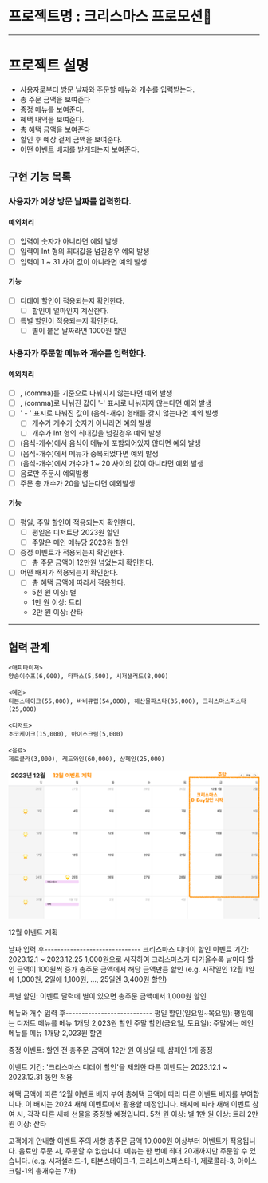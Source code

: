 # 프로젝트명 :  크리스마스 프로모션🎉

---

# 프로젝트 설명

- 사용자로부터 방문 날짜와 주문할 메뉴와 개수를 입력받는다.
- 총 주문 금액을 보여준다
- 증정 메뉴를 보여준다.
- 혜택 내역을 보여준다.
- 총 혜택 금액을 보여준다
- 할인 후 예상 결제 금액을 보여준다.
- 어떤 이벤트 배지를 받게되는지 보여준다.

## 구현 기능 목록

### 사용자가 예상 방문 날짜를 입력한다.

#### 예외처리

- [ ] 입력이 숫자가 아니라면 예외 발생
- [ ] 입력이 Int 형의 최대값을 넘길경우 예외 발생
- [ ] 입력이 1 ~ 31 사이 값이 아니라면 예외 발생

#### 기능

- [ ] 디데이 할인이 적용되는지 확인한다.
    - [ ] 할인이 얼마인지 계산한다.
- [ ] 특별 할인이 적용되는지 확인한다.
    - [ ] 별이 붙은 날짜라면 1000원 할인

### 사용자가 주문할 메뉴와 개수를 입력한다.

#### 예외처리

- [ ] , (comma)를 기준으로 나눠지지 않는다면 예외 발생
- [ ] , (comma)로 나눠진 값이 '-' 표시로 나눠지지 않는다면 예외 발생
- [ ] ' - ' 표시로 나눠진 값이 (음식-개수) 형태를 갖지 않는다면 예외 발생
    - [ ] 개수가 개수가 숫자가 아니라면 예외 발생
    - [ ] 개수가 Int 형의 최대값을 넘길경우 예외 발생
- [ ] (음식-개수)에서 음식이 메뉴에 포함되어있지 않다면 예외 발생
- [ ] (음식-개수)에서 메뉴가 중복되었다면 예외 발생
- [ ] (음식-개수)에서 개수가 1 ~ 20 사이의 값이 아니라면 예외 발생
- [ ] 음료만 주문시 예외발생
- [ ] 주문 총 개수가 20을 넘는다면 예외발생

#### 기능

- [ ] 평일, 주말 할인이 적용되는지 확인한다.
    - [ ] 평일은 디저트당 2023원 할인
    - [ ] 주말은 메인 메뉴당 2023원 할인
- [ ] 증정 이벤트가 적용되는지 확인한다.
    - [ ] 총 주문 금액이 12만원 넘었는지 확인한다.
- [ ] 어떤 배지가 적용되는지 확인한다.
    - [ ] 총 혜택 금액에 따라서 적용한다.
    - 5천 원 이상: 별
    - 1만 원 이상: 트리
    - 2만 원 이상: 산타

---

## 협력 관계

```
<애피타이저>
양송이수프(6,000), 타파스(5,500), 시저샐러드(8,000)

<메인>
티본스테이크(55,000), 바비큐립(54,000), 해산물파스타(35,000), 크리스마스파스타(25,000)

<디저트>
초코케이크(15,000), 아이스크림(5,000)

<음료>
제로콜라(3,000), 레드와인(60,000), 샴페인(25,000)
```

![](image.png)

12월 이벤트 계획

날짜 입력 후------------------------------
크리스마스 디데이 할인
이벤트 기간: 2023.12.1 ~ 2023.12.25
1,000원으로 시작하여 크리스마스가 다가올수록 날마다 할인 금액이 100원씩 증가
총주문 금액에서 해당 금액만큼 할인
(e.g. 시작일인 12월 1일에 1,000원, 2일에 1,100원, ..., 25일엔 3,400원 할인)

특별 할인: 이벤트 달력에 별이 있으면 총주문 금액에서 1,000원 할인

메뉴와 개수 입력 후---------------------------
평일 할인(일요일~목요일): 평일에는 디저트 메뉴를 메뉴 1개당 2,023원 할인
주말 할인(금요일, 토요일): 주말에는 메인 메뉴를 메뉴 1개당 2,023원 할인

증정 이벤트: 할인 전 총주문 금액이 12만 원 이상일 때, 샴페인 1개 증정

이벤트 기간: '크리스마스 디데이 할인'을 제외한 다른 이벤트는 2023.12.1 ~ 2023.12.31 동안 적용

혜택 금액에 따른 12월 이벤트 배지 부여
총혜택 금액에 따라 다른 이벤트 배지를 부여합니다. 이 배지는 2024 새해 이벤트에서 활용할 예정입니다. 배지에 따라 새해 이벤트 참여 시, 각각 다른 새해 선물을 증정할 예정입니다.
5천 원 이상: 별
1만 원 이상: 트리
2만 원 이상: 산타

고객에게 안내할 이벤트 주의 사항
총주문 금액 10,000원 이상부터 이벤트가 적용됩니다.
음료만 주문 시, 주문할 수 없습니다.
메뉴는 한 번에 최대 20개까지만 주문할 수 있습니다.
(e.g. 시저샐러드-1, 티본스테이크-1, 크리스마스파스타-1, 제로콜라-3, 아이스크림-1의 총개수는 7개)